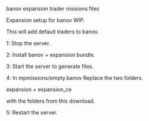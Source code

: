 banov expansion trader missions files

Expansion setup for banov WIP.

This will add default traders to banov.

1: Stop the server.

2: Install banov + expansion bundle.

3: Start the server to generate files.

4: In mpmissions/empty.banov Replace the two folders.

expansion + expansion_ce

with the folders from this download.

5: Restart the server.
